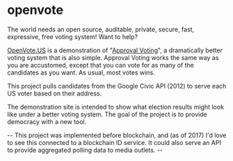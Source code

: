 # openvote

The world needs an open source, auditable, private, secure, fast, expressive, free voting system!
Want to help?  

[OpenVote.US](http://openvote.us) is a demonstration of "[Approval Voting](https://en.wikipedia.org/wiki/Approval_voting)", a dramatically better voting system that is also simple.  Approval Voting works the same way as you are accustomed, except that you can vote for as many of the candidates as you want. As usual, most votes wins.  

This project pulls candidates from the Google Civic API (2012) to serve each US voter based on their address.  

The demonstration site is intended to show what election results might look like under a better voting system.  The goal of the project is to provide democracy with a new tool.

-- This project was implemented before blockchain, and (as of 2017) I'd love to see this connected to a blockchain ID service.  It could also serve an API to provide aggregated polling data to media outlets. --
